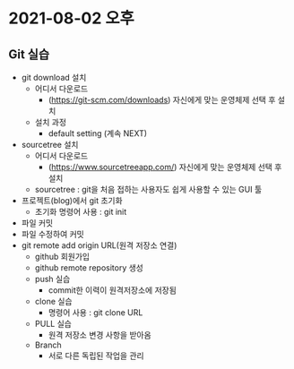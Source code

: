 # 2021-08-02 오후

## Git 실습
+ git download 설치
    - 어디서 다운로드
        - (https://git-scm.com/downloads) 자신에게 맞는 운영체제 선택 후 설치
    - 설치 과정
        - default setting (계속 NEXT)
+ sourcetree 설치
    - 어디서 다운로드
        - (https://www.sourcetreeapp.com/) 자신에게 맞는 운영체제 선택 후 설치
    - sourcetree : git을 처음 접하는 사용자도 쉽게 사용할 수 있는 GUI 툴
+ 프로젝트(blog)에서 git 초기화
    - 초기화 명령어 사용 : git init
+ 파일 커밋
+ 파일 수정하여 커밋
+ git remote add origin URL(원격 저장소 연결)
    - github 회원가입
    - github remote repository 생성
    - push 실습
        - commit한 이력이 원격저장소에 저장됨
    - clone 실습
        - 명령어 사용 : git clone URL
    - PULL 실습
        - 원격 저장소 변경 사항을 받아옴
    - Branch
        - 서로 다른 독립된 작업을 관리
